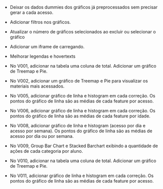 - Deixar os dados dummies dos gráficos já preprocessados sem precisar gerar a cada acesso.
- Adicionar filtros nos gráficos.
- Atualizar o número de gráficos selecionados ao excluir ou selecionar o gráfico
- Adicionar um iframe de carregando.
- Melhorar legendas e hovertexts

- No V001, adicionar na tabela uma coluna de total. Adicionar um gráfico de Treemap e Pie.
- No V002, adicionar um gráfico de Treemap e Pie para visualizar os materiais mais acessados.
- No V005, adicionar gráfico de linha e histogram em cada correção. Os pontos do gráfico de linha são as médias de cada feature por acesso.
- No V006, adicionar gráfico de linha e histogram em cada correção. Os pontos do gráfico de linha são as médias de cada feature por idade.
- No V008, adicionar gráfico de linha e histogram (acesso por dia e acesso por semana). Os pontos do gráfico de linha são as médias de acesso por dia ou por semana.
- No V009, Group Bar Chart e Stacked Barchart exibindo a quantidade de ações de cada categoria por aluno.
- No V010, adicionar na tabela uma coluna de total. Adicionar um gráfico de Treemap e Pie.
- No V011, adicionar gráfico de linha e histogram em cada correção. Os pontos do gráfico de linha são as médias de cada feature por acesso.
